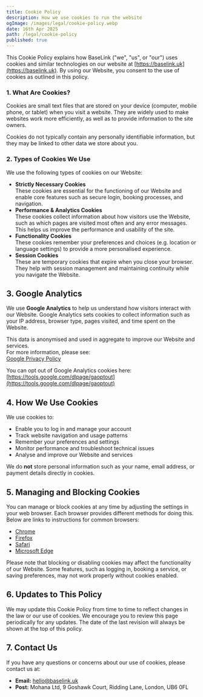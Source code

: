 ```yaml
---
title: Cookie Policy
description: How we use cookies to run the website
ogImage: /images/legal/cookie-policy.webp
date: 16th Apr 2025
path: /legal/cookie-policy
published: true
---
```


This Cookie Policy explains how BaseLink ("we", "us", or "our") uses cookies and similar technologies on our website at [https://baselink.uk](https://baselink.uk). By using our Website, you consent to the use of cookies as outlined in this policy.

### 1. What Are Cookies?
Cookies are small text files that are stored on your device (computer, mobile phone, or tablet) when you visit a website. They are widely used to make websites work more efficiently, as well as to provide information to the site owners.

Cookies do not typically contain any personally identifiable information, but they may be linked to other data we store about you.

### 2. Types of Cookies We Use
We use the following types of cookies on our Website:
- **Strictly Necessary Cookies**  
  These cookies are essential for the functioning of our Website and enable core features such as secure login, booking processes, and navigation.
- **Performance & Analytics Cookies**  
  These cookies collect information about how visitors use the Website, such as which pages are visited most often and any error messages. This helps us improve the performance and usability of the site.
- **Functionality Cookies**  
  These cookies remember your preferences and choices (e.g. location or language settings) to provide a more personalised experience.
- **Session Cookies**  
  These are temporary cookies that expire when you close your browser. They help with session management and maintaining continuity while you navigate the Website.

## 3. Google Analytics
We use **Google Analytics** to help us understand how visitors interact with our Website. Google Analytics sets cookies to collect information such as your IP address, browser type, pages visited, and time spent on the Website.

This data is anonymised and used in aggregate to improve our Website and services.  
For more information, please see:  
[Google Privacy Policy](https://policies.google.com/privacy)

You can opt out of Google Analytics cookies here:  
[https://tools.google.com/dlpage/gaoptout](https://tools.google.com/dlpage/gaoptout)

## 4. How We Use Cookies
We use cookies to:
- Enable you to log in and manage your account
- Track website navigation and usage patterns
- Remember your preferences and settings
- Monitor performance and troubleshoot technical issues
- Analyse and improve our Website and services

We do **not** store personal information such as your name, email address, or payment details directly in cookies.

## 5. Managing and Blocking Cookies
You can manage or block cookies at any time by adjusting the settings in your web browser. Each browser provides different methods for doing this. Below are links to instructions for common browsers:

- [Chrome](https://support.google.com/chrome/answer/95647)
- [Firefox](https://support.mozilla.org/en-US/kb/enable-and-disable-cookies-website-preferences)
- [Safari](https://support.apple.com/en-gb/guide/safari/sfri11471/mac)
- [Microsoft Edge](https://support.microsoft.com/en-us/help/4027947)

Please note that blocking or disabling cookies may affect the functionality of our Website. Some features, such as logging in, booking a service, or saving preferences, may not work properly without cookies enabled.

## 6. Updates to This Policy
We may update this Cookie Policy from time to time to reflect changes in the law or our use of cookies. We encourage you to review this page periodically for any updates. The date of the last revision will always be shown at the top of this policy.

## 7. Contact Us
If you have any questions or concerns about our use of cookies, please contact us at:
- **Email:** hello@baselink.uk  
- **Post:** Mohana Ltd, 9 Goshawk Court, Ridding Lane, London, UB6 0FL  
